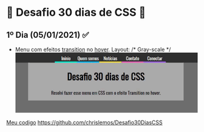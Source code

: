 # :rocket: Desafio 30 dias de CSS :rocket:

## 1º Dia (05/01/2021) :white_check_mark:
- Menu com efeitos [transition](https://www.w3schools.com/css/css3_transitions.asp) no [hover](https://www.w3schools.com/cssref/sel_hover.asp). Layout: /* Gray-scale */
![Primeiro dia](./img/menu.gif)

[Meu codigo](https://github.com/chrislemos/Desafio30DiasCSS/tree/master/Desafios/dia1)
https://github.com/chrislemos/Desafio30DiasCSS